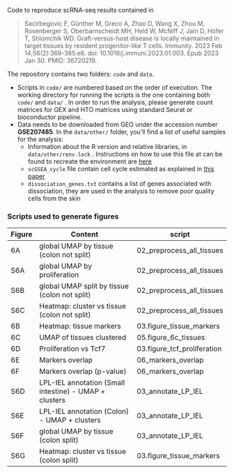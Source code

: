 Code to reproduce scRNA-seq results contained in 

> Sacirbegovic F, Günther M, Greco A, Zhao D, Wang X, Zhou M, Rosenberger S, Oberbarnscheidt MH, Held W, McNiff J, Jain D, Höfer T, Shlomchik WD. Graft-versus-host disease is locally maintained in target tissues by resident progenitor-like T cells. Immunity. 2023 Feb 14;56(2):369-385.e6. doi: 10.1016/j.immuni.2023.01.003. Epub 2023 Jan 30. PMID: 36720219.
> 

The repository contains two folders: `code` and `data`. 

- Scripts in `code/`  are numbered based on the order of execution. The working directory for running the scripts is the one containing both `code/` and `data/` . In order to run the analysis, please generate count matrices for GEX and HTO matrices using standard Seurat or bioconductor pipeline.
- Data needs to be downloaded from GEO under the accession number **GSE207485**. In the `data/other/` folder, you’ll find a list of useful samples for the analysis:
    - Information about the R version and relative libraries, in `data/other/renv.lock` . Instructions on how to use this file at can be found to recreate the environment are [here](https://rstudio.github.io/renv/articles/renv.html)
    - `scGSEA_cycle` file contain cell cycle estimated as explained in [this paper](https://pubmed.ncbi.nlm.nih.gov/32783885/)
    - `dissociation_genes.txt` contains a list of genes associated with dissociation, they are used in the analysis to remove poor quality cells from the skin

### Scripts used to generate figures

| Figure | Content | script |
| --- | --- | --- |
| 6A | global UMAP by tissue (colon not split) | 02_preprocess_all_tissues |
| S6A | global UMAP by proliferation | 02_preprocess_all_tissues |
| S6B | global UMAP split by tissue (colon not split) | 02_preprocess_all_tissues |
| S6C | Heatmap: cluster vs tissue (colon not split) | 02_preprocess_all_tissues |
| 6B | Heatmap: tissue markers | 03.figure_tissue_markers |
| 6C | UMAP of tissues clustered | 05.figure_6c_tissues |
| 6D | Proliferation vs Tcf7 | 03.figure_tcf_proliferation |
| 6E | Markers overlap  | 06_markers_overlap |
| 6F | Markers overlap (p-value) | 06_markers_overlap |
| S6D | LPL-IEL annotation (Small intestine) - UMAP + clusters | 03_annotate_LP_IEL |
| S6E | LPL-IEL annotation (Colon) - UMAP + clusters | 03_annotate_LP_IEL |
| S6F | global UMAP by tissue (colon split) | 03_annotate_LP_IEL |
| S6G | Heatmap: cluster vs tissue (colon split) | 03.figure_tissue_markers |
